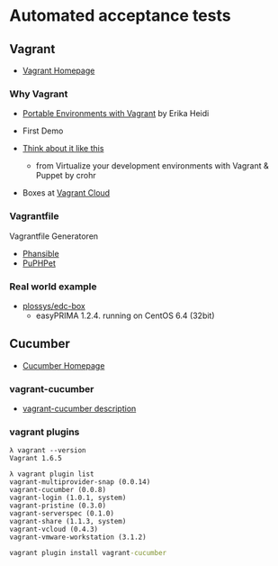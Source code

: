 # Automated acceptance tests

## Vagrant

* [Vagrant Homepage](https://www.vagrantup.com/)

### Why Vagrant

* [Portable Environments with Vagrant](https://speakerdeck.com/erikaheidi/portable-environments-with-vagrant) by Erika Heidi

* First Demo

* [Think about it like this](https://speakerdeck.com/crohr/virtualize-your-development-environments-with-vagrant-puppet?slide=16#)
  - from Virtualize your development environments with Vagrant & Puppet by crohr

* Boxes at [Vagrant Cloud](https://vagrantcloud.com/boxes/search)

### Vagrantfile

Vagrantfile Generatoren

* [Phansible](http://phansible.com/)
* [PuPHPet](https://puphpet.com/)

### Real world example

* [plossys/edc-box](https://github.com/plossys/edc-box)
  - easyPRIMA 1.2.4. running on CentOS 6.4 (32bit)

## Cucumber

* [Cucumber Homepage](http://cukes.info/)

### vagrant-cucumber

* [vagrant-cucumber description](https://github.com/scalefactory/vagrant-cucumber/#description)

### vagrant plugins

```
λ vagrant --version
Vagrant 1.6.5

λ vagrant plugin list
vagrant-multiprovider-snap (0.0.14)
vagrant-cucumber (0.0.8)
vagrant-login (1.0.1, system)
vagrant-pristine (0.3.0)
vagrant-serverspec (0.1.0)
vagrant-share (1.1.3, system)
vagrant-vcloud (0.4.3)
vagrant-vmware-workstation (3.1.2)
```

```cmd
vagrant plugin install vagrant-cucumber
```
